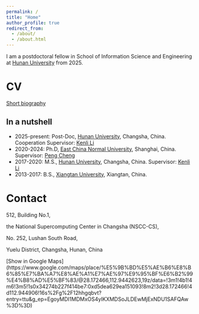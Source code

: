 ```yaml
---
permalink: /
title: "Home"
author_profile: true
redirect_from: 
  - /about/
  - /about.html
---
```


I am a postdoctoral fellow in School of Information Science and Engineering at [Hunan University](http://www-en.hnu.edu.cn/) from 2025.

# CV
[Short biography]()

## In a nutshell
- 2025-present: Post-Doc, [Hunan University](http://www-en.hnu.edu.cn/), Changsha, China. Cooperation Supervisor: [Kenli Li](https://csee.hnu.edu.cn/people/likenli)
- 2020-2024: Ph.D, [East China Normal University](https://english.ecnu.edu.cn/), Shanghai, China. Supervisor: [Peng Cheng](https://cspcheng.github.io/)
- 2017-2020: M.S., [Hunan University](http://www-en.hnu.edu.cn/), Changsha, China. Supervisor: [Kenli Li](https://csee.hnu.edu.cn/people/likenli)
- 2013-2017: B.S., [Xiangtan University](https://en.xtu.edu.cn/), Xiangtan, China.


# Contact
<p style="line-heigh: 0.8">512, Building No.1,</p>
<p style="line-heigh: 0.8">the National Supercomputing Center in Changsha (NSCC-CS),</p>
<p style="line-heigh: 0.8">No. 252, Lushan South Road,</p>
<p style="line-heigh: 0.8">Yuelu District, Changsha, Hunan, China</p>
<p style="line-heigh: 0.8">[Show in Google Maps](https://www.google.com/maps/place/%E5%9B%BD%E5%AE%B6%E8%B6%85%E7%BA%A7%E8%AE%A1%E7%AE%97%E9%95%BF%E6%B2%99%E4%B8%AD%E5%BF%83/@28.172466,112.9442623,19z/data=!3m1!4b1!4m6!3m5!1s0x34274b227f414be7:0xd5dea629ea151093!8m2!3d28.172466!4d112.944906!16s%2Fg%2F12hhgqbvt?entry=ttu&g_ep=EgoyMDI1MDMxOS4yIKXMDSoJLDEwMjExNDU1SAFQAw%3D%3D)</p>
